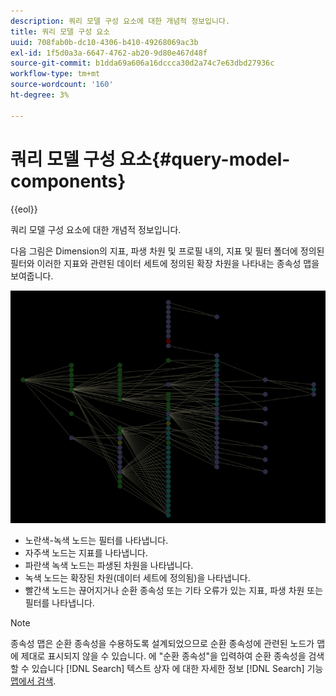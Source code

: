```yaml
---
description: 쿼리 모델 구성 요소에 대한 개념적 정보입니다.
title: 쿼리 모델 구성 요소
uuid: 708fab0b-dc10-4306-b410-49268069ac3b
exl-id: 1f5d0a3a-6647-4762-ab20-9d80e467d48f
source-git-commit: b1dda69a606a16dccca30d2a74c7e63dbd27936c
workflow-type: tm+mt
source-wordcount: '160'
ht-degree: 3%

---
```


# 쿼리 모델 구성 요소{#query-model-components}

{{eol}}

쿼리 모델 구성 요소에 대한 개념적 정보입니다.

다음 그림은 Dimension의 지표, 파생 차원 및 프로필 내의, 지표 및 필터 폴더에 정의된 필터와 이러한 지표와 관련된 데이터 세트에 정의된 확장 차원을 나타내는 종속성 맵을 보여줍니다.

![](assets/vis_DependencyMap_QueryModel.png)

* 노란색-녹색 노드는 필터를 나타냅니다.
* 자주색 노드는 지표를 나타냅니다.
* 파란색 녹색 노드는 파생된 차원을 나타냅니다.
* 녹색 노드는 확장된 차원(데이터 세트에 정의됨)을 나타냅니다.
* 빨간색 노드는 끊어지거나 순환 종속성 또는 기타 오류가 있는 지표, 파생 차원 또는 필터를 나타냅니다.

>[!NOTE]
>
>종속성 맵은 순환 종속성을 수용하도록 설계되었으므로 순환 종속성에 관련된 노드가 맵에 제대로 표시되지 않을 수 있습니다. 에 &quot;순환 종속성&quot;을 입력하여 순환 종속성을 검색할 수 있습니다 [!DNL Search] 텍스트 상자 에 대한 자세한 정보 [!DNL Search] 기능 [맵에서 검색](../../../../../home/c-get-started/c-admin-intrf/c-dataset-mgrs/c-dep-maps/t-srch-map.md#task-a1e7065a538d46c78a7d28676d880dfb).
